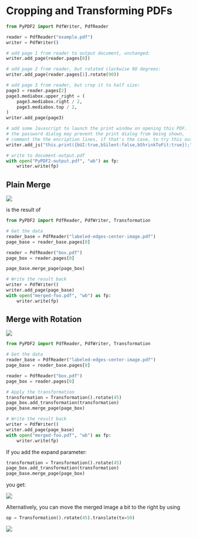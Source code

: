 # Cropping and Transforming PDFs

```python
from PyPDF2 import PdfWriter, PdfReader

reader = PdfReader("example.pdf")
writer = PdfWriter()

# add page 1 from reader to output document, unchanged:
writer.add_page(reader.pages[0])

# add page 2 from reader, but rotated clockwise 90 degrees:
writer.add_page(reader.pages[1].rotate(90))

# add page 3 from reader, but crop it to half size:
page3 = reader.pages[2]
page3.mediabox.upper_right = (
    page3.mediabox.right / 2,
    page3.mediabox.top / 2,
)
writer.add_page(page3)

# add some Javascript to launch the print window on opening this PDF.
# the password dialog may prevent the print dialog from being shown,
# comment the the encription lines, if that's the case, to try this out:
writer.add_js("this.print({bUI:true,bSilent:false,bShrinkToFit:true});")

# write to document-output.pdf
with open("PyPDF2-output.pdf", "wb") as fp:
    writer.write(fp)
```

## Plain Merge

![](plain-merge.png)

is the result of

```python
from PyPDF2 import PdfReader, PdfWriter, Transformation

# Get the data
reader_base = PdfReader("labeled-edges-center-image.pdf")
page_base = reader_base.pages[0]

reader = PdfReader("box.pdf")
page_box = reader.pages[0]

page_base.merge_page(page_box)

# Write the result back
writer = PdfWriter()
writer.add_page(page_base)
with open("merged-foo.pdf", "wb") as fp:
    writer.write(fp)
```

## Merge with Rotation

![](merge-45-deg-rot.png)

```python
from PyPDF2 import PdfReader, PdfWriter, Transformation

# Get the data
reader_base = PdfReader("labeled-edges-center-image.pdf")
page_base = reader_base.pages[0]

reader = PdfReader("box.pdf")
page_box = reader.pages[0]

# Apply the transformation
transformation = Transformation().rotate(45)
page_box.add_transformation(transformation)
page_base.merge_page(page_box)

# Write the result back
writer = PdfWriter()
writer.add_page(page_base)
with open("merged-foo.pdf", "wb") as fp:
    writer.write(fp)
```

If you add the expand parameter:

```python
transformation = Transformation().rotate(45)
page_box.add_transformation(transformation)
page_base.merge_page(page_box)
```

you get:

![](merge-rotate-expand.png)

Alternatively, you can move the merged image a bit to the right by using

```python
op = Transformation().rotate(45).translate(tx=50)
```

![](merge-translated.png)
